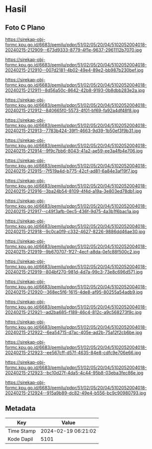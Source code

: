 # Hasil

## Foto C Plano

https://sirekap-obj-formc.kpu.go.id/6683/pemilu/pdpr/51/02/05/20/04/5102052004018-20240215-212909--673d9333-8779-4f1e-9637-2961112b7070.jpg

https://sirekap-obj-formc.kpu.go.id/6683/pemilu/pdpr/51/02/05/20/04/5102052004018-20240215-212910--007d2181-4b02-49e4-89e2-bb987b230bef.jpg

https://sirekap-obj-formc.kpu.go.id/6683/pemilu/pdpr/51/02/05/20/04/5102052004018-20240215-212911--8d56a50c-8642-42b8-9193-0b8dbb283e2a.jpg

https://sirekap-obj-formc.kpu.go.id/6683/pemilu/pdpr/51/02/05/20/04/5102052004018-20240215-212912--840665f0-5573-4f01-bf69-fa92a4df48f8.jpg

https://sirekap-obj-formc.kpu.go.id/6683/pemilu/pdpr/51/02/05/20/04/5102052004018-20240215-212913--7783b424-39f1-4663-9d39-1b50ef3f9b31.jpg

https://sirekap-obj-formc.kpu.go.id/6683/pemilu/pdpr/51/02/05/20/04/5102052004018-20240215-212914--9f9c7bb6-8043-41a2-ae59-ee3a4fb4e706.jpg

https://sirekap-obj-formc.kpu.go.id/6683/pemilu/pdpr/51/02/05/20/04/5102052004018-20240215-212915--7f519a4d-b775-42cf-ad81-6a84e3af19f7.jpg

https://sirekap-obj-formc.kpu.go.id/6683/pemilu/pdpr/51/02/05/20/04/5102052004018-20240215-212916--3ba24b54-8109-4f4d-a19a-3e803ed78db1.jpg

https://sirekap-obj-formc.kpu.go.id/6683/pemilu/pdpr/51/02/05/20/04/5102052004018-20240215-212917--c49f3afb-0ec5-436f-9d75-4a3b1f6bac1a.jpg

https://sirekap-obj-formc.kpu.go.id/6683/pemilu/pdpr/51/02/05/20/04/5102052004018-20240215-212918--9c0ca0f9-c332-4627-8226-9886dd46ae30.jpg

https://sirekap-obj-formc.kpu.go.id/6683/pemilu/pdpr/51/02/05/20/04/5102052004018-20240215-212919--9b670707-1f27-4ecf-a8da-0e1c88f500c2.jpg

https://sirekap-obj-formc.kpu.go.id/6683/pemilu/pdpr/51/02/05/20/04/5102052004018-20240215-212919--804bf270-981d-4d7a-99c3-73e8c696d571.jpg

https://sirekap-obj-formc.kpu.go.id/6683/pemilu/pdpr/51/02/05/20/04/5102052004018-20240215-212920--368ec5f6-1615-4de8-af95-80255a54adb9.jpg

https://sirekap-obj-formc.kpu.go.id/6683/pemilu/pdpr/51/02/05/20/04/5102052004018-20240215-212921--ad2ba685-f189-46c4-812c-a9c568273f9c.jpg

https://sirekap-obj-formc.kpu.go.id/6683/pemilu/pdpr/51/02/05/20/04/5102052004018-20240215-212922--6ea54715-d7ac-405e-ad2b-75a12f2cb6be.jpg

https://sirekap-obj-formc.kpu.go.id/6683/pemilu/pdpr/51/02/05/20/04/5102052004018-20240215-212923--ee567cff-d57f-4635-84e8-cdfc9e706e66.jpg

https://sirekap-obj-formc.kpu.go.id/6683/pemilu/pdpr/51/02/05/20/04/5102052004018-20240215-212923--bc10d27f-4da5-4c44-95b8-03eba3fec86e.jpg

https://sirekap-obj-formc.kpu.go.id/6683/pemilu/pdpr/51/02/05/20/04/5102052004018-20240215-212924--915a9b89-dc82-49e4-b556-bc9c90980793.jpg


## Metadata

| Key        | Value               |
| ---------- | ------------------- |
| Time Stamp | 2024-02-19 06:21:02 |
| Kode Dapil | 5101                |



